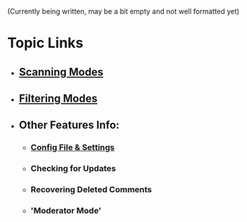 (Currently being written, may be a bit empty and not well formatted yet)

# Topic Links
* ## [Scanning Modes](https://github.com/ThioJoe/YT-Spammer-Purge/wiki/Scanning-Modes)
* ## [Filtering Modes](https://github.com/ThioJoe/YT-Spammer-Purge/wiki/Filtering-Modes)
* ## Other Features Info:
  * ### [Config File & Settings](https://github.com/ThioJoe/YT-Spammer-Purge/wiki/Config-File-Settings)
  * ### Checking for Updates
  * ### Recovering Deleted Comments
  * ### 'Moderator Mode'